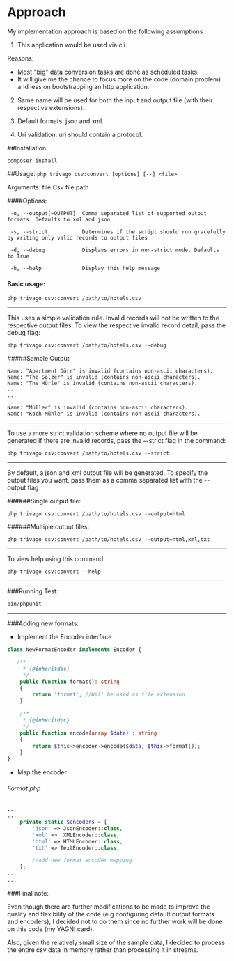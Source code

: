 
# Approach

My implementation approach is based on the following assumptions :

1) This application would be used via cli.

Reasons:

- Most "big" data conversion tasks are done as scheduled tasks.
- It will give me the chance to focus more on the code (domain problem) and less on bootstrapping an http application.

2) Same name will be used for both the input and output file (with their respective extensions).

3) Default formats: json and xml.

4) Uri validation: uri should contain a protocol.

##Installation:

```composer install```

##Usage:
  ```php trivago csv:convert [options] [--] <file>```

Arguments:
  file                   Csv file path

####Options:
```
 -o, --output[=OUTPUT]  Comma separated list of supported output formats. Defaults to xml and json

 -s, --strict           Determines if the script should run gracefully by writing only valid records to output files

 -d, --debug            Displays errors in non-strict mode. Defaults to True

 -h, --help             Display this help message

```

#### Basic usage:

```php trivago csv:convert /path/to/hotels.csv```

---

This uses a simple validation rule. Invalid records will not be written to the respective output files.
To view the respective invalid record detail, pass the debug flag:

```php trivago csv:convert /path/to/hotels.csv --debug```

#####Sample Output

```
Name: "Apartment Dörr" is invalid (contains non-ascii characters).
Name: "The Sölzer" is invalid (contains non-ascii characters).
Name: "The Hörle" is invalid (contains non-ascii characters).
...
...
...
Name: "Müller" is invalid (contains non-ascii characters).
Name: "Koch Mühle" is invalid (contains non-ascii characters).
```

---

To use a more strict validation scheme where no output file will be generated if there are invalid records,
pass the --strict flag in the command:

```php trivago csv:convert /path/to/hotels.csv --strict```

---

By default, a json and xml output file will be generated. To specify the output files you want, pass them as a comma
separated list with the --output flag

######Single output file:

```php trivago csv:convert /path/to/hotels.csv --output=html```

######Multiple output files:

```php trivago csv:convert /path/to/hotels.csv --output=html,xml,txt```

---

To view help using this command:

```php trivago csv:convert --help```

---

###Running Test:

```bin/phpunit```

---

###Adding new formats:

 - Implement the Encoder interface

```php
class NewFormatEncoder implements Encoder {

   /**
     * {@inheritdoc}
     */
    public function format(): string
    {
        return 'format'; //Will be used as file extension
    }

    /**
     * {@inheritdoc}
     */
    public function encode(array $data) : string
    {
        return $this->encoder->encode($data, $this->format());
    }
}
```

 - Map the encoder

 ###### Format.php

```php
...
...
	private static $encoders = [
        'json' => JsonEncoder::class,
        'xml' =>  XMLEncoder::class,
        'html' => HTMLEncoder::class,
        'txt' => TextEncoder::class,

        //add new format encoder mapping
    ];
...
...
```


###Final note:

Even though there are further modifications to be made to improve the quality and
flexibility of the code (e.g configuring default output formats and encoders), I decided not to do them since no further work will be done on
this code (my YAGNI card).

Also, given the relatively small size of the sample data, I decided to process the entire csv data in memory rather than processing
it in streams.
